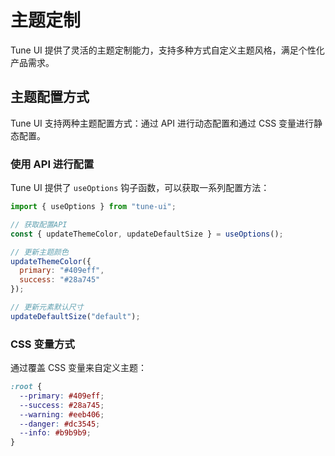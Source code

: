 # 主题定制

Tune UI 提供了灵活的主题定制能力，支持多种方式自定义主题风格，满足个性化产品需求。

## 主题配置方式

Tune UI 支持两种主题配置方式：通过 API 进行动态配置和通过 CSS 变量进行静态配置。

### 使用 API 进行配置

Tune UI 提供了 `useOptions` 钩子函数，可以获取一系列配置方法：

```js
import { useOptions } from "tune-ui";

// 获取配置API
const { updateThemeColor, updateDefaultSize } = useOptions();

// 更新主题颜色
updateThemeColor({
  primary: "#409eff",
  success: "#28a745"
});

// 更新元素默认尺寸
updateDefaultSize("default");
```

### CSS 变量方式

通过覆盖 CSS 变量来自定义主题：

```css
:root {
  --primary: #409eff;
  --success: #28a745;
  --warning: #eeb406;
  --danger: #dc3545;
  --info: #b9b9b9;
}
```
